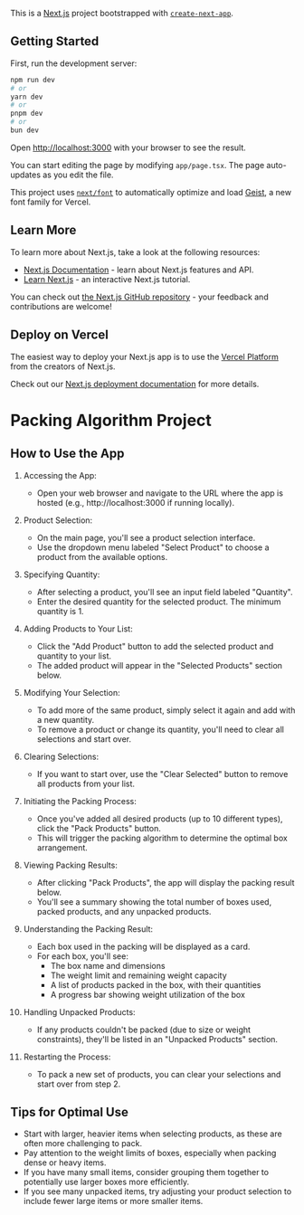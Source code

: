 This is a [Next.js](https://nextjs.org) project bootstrapped with [`create-next-app`](https://nextjs.org/docs/app/api-reference/cli/create-next-app).

## Getting Started

First, run the development server:

```bash
npm run dev
# or
yarn dev
# or
pnpm dev
# or
bun dev
```

Open [http://localhost:3000](http://localhost:3000) with your browser to see the result.

You can start editing the page by modifying `app/page.tsx`. The page auto-updates as you edit the file.

This project uses [`next/font`](https://nextjs.org/docs/app/building-your-application/optimizing/fonts) to automatically optimize and load [Geist](https://vercel.com/font), a new font family for Vercel.

## Learn More

To learn more about Next.js, take a look at the following resources:

- [Next.js Documentation](https://nextjs.org/docs) - learn about Next.js features and API.
- [Learn Next.js](https://nextjs.org/learn) - an interactive Next.js tutorial.

You can check out [the Next.js GitHub repository](https://github.com/vercel/next.js) - your feedback and contributions are welcome!

## Deploy on Vercel

The easiest way to deploy your Next.js app is to use the [Vercel Platform](https://vercel.com/new?utm_medium=default-template&filter=next.js&utm_source=create-next-app&utm_campaign=create-next-app-readme) from the creators of Next.js.

Check out our [Next.js deployment documentation](https://nextjs.org/docs/app/building-your-application/deploying) for more details.


# Packing Algorithm Project


## How to Use the App

1. Accessing the App: 
   - Open your web browser and navigate to the URL where the app is hosted (e.g., http://localhost:3000 if running locally).

2. Product Selection:
   - On the main page, you'll see a product selection interface.
   - Use the dropdown menu labeled "Select Product" to choose a product from the available options.

3. Specifying Quantity:
   - After selecting a product, you'll see an input field labeled "Quantity".
   - Enter the desired quantity for the selected product. The minimum quantity is 1.

4. Adding Products to Your List:
   - Click the "Add Product" button to add the selected product and quantity to your list.
   - The added product will appear in the "Selected Products" section below.

5. Modifying Your Selection:
   - To add more of the same product, simply select it again and add with a new quantity.
   - To remove a product or change its quantity, you'll need to clear all selections and start over.

6. Clearing Selections:
   - If you want to start over, use the "Clear Selected" button to remove all products from your list.

7. Initiating the Packing Process:
   - Once you've added all desired products (up to 10 different types), click the "Pack Products" button.
   - This will trigger the packing algorithm to determine the optimal box arrangement.

8. Viewing Packing Results:
   - After clicking "Pack Products", the app will display the packing result below.
   - You'll see a summary showing the total number of boxes used, packed products, and any unpacked products.

9. Understanding the Packing Result:
   - Each box used in the packing will be displayed as a card.
   - For each box, you'll see:
     - The box name and dimensions
     - The weight limit and remaining weight capacity
     - A list of products packed in the box, with their quantities
     - A progress bar showing weight utilization of the box

10. Handling Unpacked Products:
    - If any products couldn't be packed (due to size or weight constraints), they'll be listed in an "Unpacked Products" section.

11. Restarting the Process:
    - To pack a new set of products, you can clear your selections and start over from step 2.

## Tips for Optimal Use

- Start with larger, heavier items when selecting products, as these are often more challenging to pack.
- Pay attention to the weight limits of boxes, especially when packing dense or heavy items.
- If you have many small items, consider grouping them together to potentially use larger boxes more efficiently.
- If you see many unpacked items, try adjusting your product selection to include fewer large items or more smaller items.


